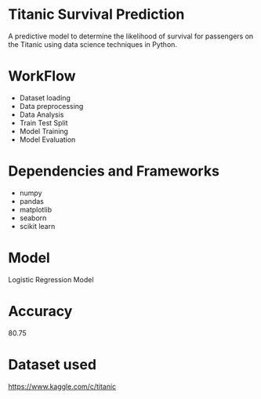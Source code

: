 # Titanic Survival Prediction
A predictive model to determine the
likelihood of survival for passengers on
the Titanic using data science techniques
in Python.

# WorkFlow
* Dataset loading
* Data preprocessing
* Data Analysis
* Train Test Split
* Model Training
* Model Evaluation

# Dependencies and Frameworks
* numpy
* pandas
* matplotlib
* seaborn
* scikit learn

# Model 
Logistic Regression Model 
# Accuracy
80.75

# Dataset used 
https://www.kaggle.com/c/titanic


